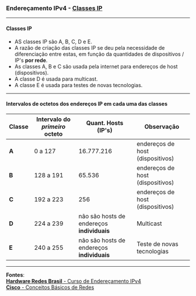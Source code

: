 ### Endereçamento IPv4 - [Classes IP](https://www.youtube.com/watch?v=67dTXpzAkMM&list=PLAp37wMSBouCU49LV0qFbItufigjYk-sp&index=2)
---

#### Classes IP

* AS classes IP são A, B, C, D e E.
* A razão de criação das classes IP se deu pela necessidade de diferenciação entre estas, em função da quantidades de dispositivos / IP's **por rede**.
* As classes A, B e C são usada pela internet para endereços de host (dispositivos).
* A classe D é usada para multicast.
* A classe E é usada para testes de novas tecnologias.

---
#### Intervalos de octetos dos endereços IP em cada uma das classes

| Classe | Intervalo do ***primeiro*** octeto | Quant. Hosts (IP's) | Observação |
| --- | --- | --- | --- |
| **A** | 0 a 127 | 16.777.216 | endereços de host (dispositivos) |
| **B** | 128 a 191 | 65.536 | endereços de host (dispositivos) |
| **C** | 192 a 223 | 256 | endereços de host (dispositivos) |
| **D** | 224 a 239 | não são hosts de endereços **individuais** | Multicast |
| **E** | 240 a 255 | não são hosts de endereços **individuais** | Teste de novas tecnologias |

---		
**Fontes**:  
[**Hardware Redes Brasil** - Curso de Endereçamento IPv4](https://www.youtube.com/playlist?list=PLAp37wMSBouCU49LV0qFbItufigjYk-sp)  
[**Cisco** - Conceitos Básicos de Redes](https://www.netacad.com/pt/courses/networking-basics?courseLang=pt-BR)
